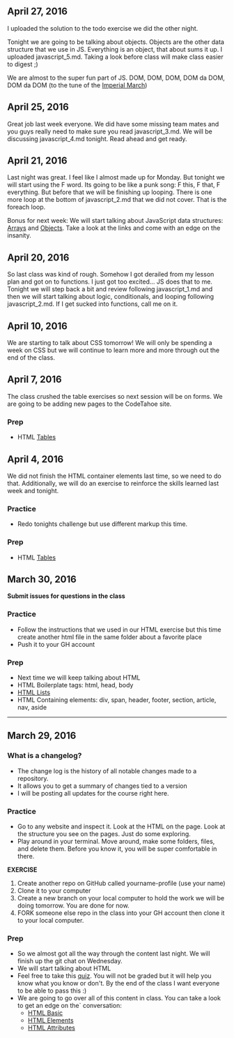 ## April 27, 2016

I uploaded the solution to the todo exercise we did the other night.

Tonight we are going to be talking about objects.  Objects are the other data structure that we use in JS.  Everything is an object, that about sums it up. I uploaded javascript_5.md.  Taking a look before class will make class easier to digest ;)

We are almost to the super fun part of JS.  DOM, DOM, DOM, DOM da DOM, DOM da DOM (to the tune of the [Imperial March](https://www.youtube.com/watch?v=-bzWSJG93P8))

## April 25, 2016

Great job last week everyone.  We did have some missing team mates and you guys really need to make sure you read javascript_3.md.  We will be discussing javascript_4.md tonight.  Read ahead and get ready.


## April 21, 2016

Last night was great.  I feel like I almost made up for Monday.  But tonight we will start using the F word.  Its going to be like a punk song:  F this, F that, F everything.  But before that we will be finishing up looping.  There is one more loop at the bottom of javascript_2.md that we did not cover.  That is the foreach loop.

Bonus for next week:  We will start talking about JavaScript data structures: [Arrays](http://www.w3schools.com/js/js_arrays.asp) and [Objects](http://www.w3schools.com/js/js_object_definition.asp).  Take a look at the links and come with an edge on the insanity.

## April 20, 2016

So last class was kind of rough.  Somehow I got derailed from my lesson plan and got on to functions.  I just got too excited... JS does that to me.   Tonight we will step back a bit and review following javascript_1.md and then we will start talking about logic, conditionals, and looping following javascript_2.md.  If I get sucked into functions, call me on it.


## April 10, 2016

We are starting to talk about CSS tomorrow!  We will only be spending a week on CSS but we will continue to learn more and more through out the end of the class.

## April 7, 2016

The class crushed the table exercises so next session will be on forms.  We are going to be adding new pages to the CodeTahoe site.

### Prep
- HTML [Tables](http://www.w3schools.com/html/form_tables.asp)


## April 4, 2016

We did not finish the HTML container elements last time, so we need to do that.  Additionally, we will do an exercise to reinforce the skills learned last week and tonight.

### Practice
- Redo tonights challenge but use different markup this time.

### Prep
- HTML [Tables](http://www.w3schools.com/html/html_tables.asp)



## March 30, 2016

**Submit issues for questions in the class**

 ### Practice
- Follow the instructions that we used in our HTML exercise but this time create another html file in the same folder about a favorite place
- Push it to your GH account

### Prep
- Next time we will keep talking about HTML
- HTML Boilerplate tags: html, head, body
- [HTML Lists](http://www.w3schools.com/html/html_lists.asp)
- HTML Containing elements: div, span, header, footer, section, article, nav, aside

<hr>

## March 29, 2016

### What is a changelog?
- The change log is the history of all notable changes made to a repository.
- It allows you to get a summary of changes tied to a version
- I will be posting all updates for the course right here.

### Practice
- Go to any website and inspect it.  Look at the HTML on the page.  Look at the structure you see on the pages.  Just do some exploring.
- Play around in your terminal.  Move around, make some folders, files, and delete them.  Before you know it, you will be super comfortable in there.

**EXERCISE**

1. Create another repo on GitHub called yourname-profile (use your name)
2. Clone it to your computer
3. Create a new branch on your local computer to hold the work we will be doing tomorrow.  You are done for now.
4. FORK someone else repo in the class into your GH account then clone it to your local computer.

### Prep
- So we almost got all the way through the content last night.  We will finish up the git chat on Wednesday.
- We will start talking about HTML
- Feel free to take this [quiz](http://www.w3schools.com/quiztest/quiztest.asp?qtest=HTML).  You will not be graded but it will help you know what you know or don't.  By the end of the class I want everyone to be able to pass this :)
- We are going to go over all of this content in class.  You can take a look to get an edge on the` conversation:
	- [HTML Basic](http://www.w3schools.com/html/html_basic.asp)
	- [HTML Elements](http://www.w3schools.com/html/html_elements.asp)
	- [HTML Attributes](http://www.w3schools.com/html/html_attributes.asp)
